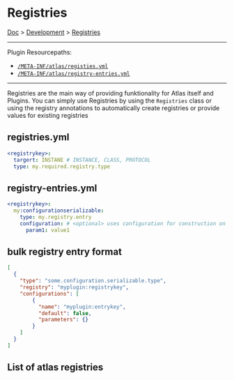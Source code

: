 
# Registries

[Doc](../index.md) > [Development](../index.md#development) > [Registries](#registries)

---

Plugin Resourcepaths:

- [`/META-INF/atlas/registies.yml`](#registriesyml)
- [`/META-INF/atlas/registry-entries.yml`](#registry-entriesyml)

---

Registries are the main way of providing funktionality for Atlas itself and Plugins. You can simply use Registries by using the `Registries` class or using the registry annotations to automatically create registries or provide values for existing registries

## registries.yml

```yaml
<registrykey>:
  targert: INSTANE # INSTANCE, CLASS, PROTOCOL
  type: my.required.registry.type
```

## registry-entries.yml

```yaml
<registrykey>:
  my:configurationserializable:
    type: my.registry.entry 
    configuration: # <optional> uses configuration for construction on ConfigurationSerializable
      param1: value1
```

## bulk registry entry format

```json
[
  {
    "type": "some.configuration.serializable.type",
    "registry": "myplugin:registrykey",
    "configurations": [
        {
          "name": "myplugin:entrykey",
          "default": false,
          "parameters": {}
        }
    ]
  }
]
```

## List of atlas registries
